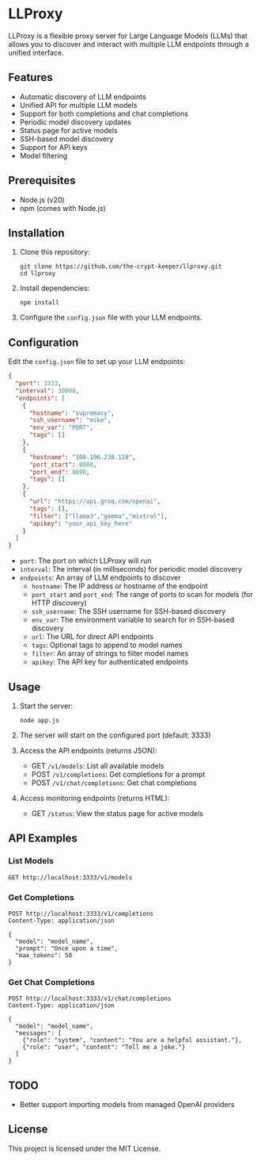 # LLProxy

LLProxy is a flexible proxy server for Large Language Models (LLMs) that allows you to discover and interact with multiple LLM endpoints through a unified interface.

## Features

- Automatic discovery of LLM endpoints
- Unified API for multiple LLM models
- Support for both completions and chat completions
- Periodic model discovery updates
- Status page for active models
- SSH-based model discovery
- Support for API keys
- Model filtering

## Prerequisites

- Node.js (v20)
- npm (comes with Node.js)

## Installation

1. Clone this repository:
   ```
   git clone https://github.com/the-crypt-keeper/llproxy.git
   cd llproxy
   ```

2. Install dependencies:
   ```
   npm install
   ```

3. Configure the `config.json` file with your LLM endpoints.

## Configuration

Edit the `config.json` file to set up your LLM endpoints:

```json
{
  "port": 3333,
  "interval": 30000,
  "endpoints": [
    {
      "hostname": "supremacy",
      "ssh_username": "mike",
      "env_var": "PORT",
      "tags": []
    },
    {
      "hostname": "100.106.238.128",
      "port_start": 8080,
      "port_end": 8090,
      "tags": []
    },
    {
      "url": "https://api.groq.com/openai",
      "tags": [],
      "filter": ["llama3","gemma","mixtral"],
      "apikey": "your_api_key_here"
    }
  ]
}
```

- `port`: The port on which LLProxy will run
- `interval`: The interval (in milliseconds) for periodic model discovery
- `endpoints`: An array of LLM endpoints to discover
  - `hostname`: The IP address or hostname of the endpoint
  - `port_start` and `port_end`: The range of ports to scan for models (for HTTP discovery)
  - `ssh_username`: The SSH username for SSH-based discovery
  - `env_var`: The environment variable to search for in SSH-based discovery
  - `url`: The URL for direct API endpoints
  - `tags`: Optional tags to append to model names
  - `filter`: An array of strings to filter model names
  - `apikey`: The API key for authenticated endpoints

## Usage

1. Start the server:
   ```
   node app.js
   ```

2. The server will start on the configured port (default: 3333)

3. Access the API endpoints (returns JSON):
   - GET `/v1/models`: List all available models
   - POST `/v1/completions`: Get completions for a prompt
   - POST `/v1/chat/completions`: Get chat completions

4. Access monitoring endpoints (returns HTML):
   - GET `/status`: View the status page for active models

## API Examples

### List Models

```
GET http://localhost:3333/v1/models
```

### Get Completions

```
POST http://localhost:3333/v1/completions
Content-Type: application/json

{
  "model": "model_name",
  "prompt": "Once upon a time",
  "max_tokens": 50
}
```

### Get Chat Completions

```
POST http://localhost:3333/v1/chat/completions
Content-Type: application/json

{
  "model": "model_name",
  "messages": [
    {"role": "system", "content": "You are a helpful assistant."},
    {"role": "user", "content": "Tell me a joke."}
  ]
}
```

## TODO

- Better support importing models from managed OpenAI providers

## License

This project is licensed under the MIT License.
